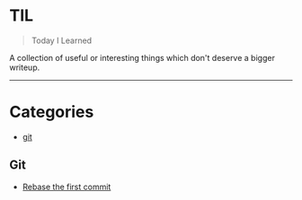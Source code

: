 # TIL

> Today I Learned

A collection of useful or interesting things which don't deserve a bigger writeup.

---

# Categories

- [git](#git)

## Git

- [Rebase the first commit](git/rebase-first-commit.md)

